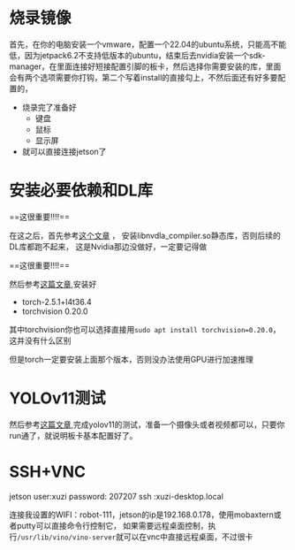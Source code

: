 # 烧录镜像
首先，在你的电脑安装一个vmware，配置一个22.04的ubuntu系统，只能高不能低，因为jetpack6.2不支持低版本的ubuntu，结束后去nvidia安装一个sdk-manager，在里面连接好短接配置引脚的板卡，然后选择你需要安装的库，里面会有两个选项需要你打钩，第二个写着install的直接勾上，不然后面还有好多要配置的，
- 烧录完了准备好
  - 键盘
  - 鼠标
  - 显示屏
- 就可以直接连接jetson了


# 安装必要依赖和DL库

==这很重要!!!!==

在这之后，首先参考[这个文章](https://blog.csdn.net/qq_45233572/article/details/146396937) ，
安装libnvdla_compiler.so静态库，否则后续的DL库都跑不起来，
这是Nvidia那边没做好，一定要记得做

==这很重要!!!!==

然后参考[这篇文章](https://blog.csdn.net/lida2003/article/details/145322174),安装好
- torch-2.5.1+l4t36.4 
- torchvision 0.20.0

其中torchvision你也可以选择直接用`sudo apt install torchvision=0.20.0`，这并没有什么区别

但是torch一定要安装上面那个版本，否则没办法使用GPU进行加速推理


# YOLOv11测试
然后参考[这篇文章](https://elinux.org/Jetson/L4T/TRT_Customized_Example#YoloV11_using_Pytorch),完成yolov11的测试，准备一个摄像头或者视频都可以，只要你run通了，就说明板卡基本配置好了。

# SSH+VNC

jetson user:xuzi
password: 207207
ssh :xuzi-desktop.local

连接我设置的WIFI：robot-111，jetson的ip是192.168.0.178，使用mobaxtern或者putty可以直接命令行控制它，
如果需要远程桌面控制，执行`/usr/lib/vino/vino-server`就可以在vnc中直接远程桌面，不过很卡